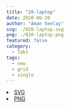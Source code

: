 ```yaml
---
title: "20-laptop"
date: 2020-06-20
author: "Aman Seelay"
svg: ./020-laptop.svg
png: ./020-laptop.png
featured: false
category:
  - Tab1
tags:
  - new
  - grid
  - single
---
```

<li><a href="./020-laptop.svg" download className="btn-svg">SVG</a></li>
<li><a href="./020-laptop.png" download className="btn-png">PNG</a></li>
